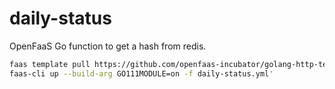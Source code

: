 # daily-status
OpenFaaS Go function to get a hash from redis.

```bash
faas template pull https://github.com/openfaas-incubator/golang-http-template
faas-cli up --build-arg GO111MODULE=on -f daily-status.yml'
```

